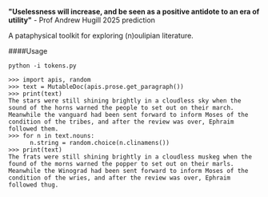 **"Uselessness will increase, and be seen as a positive antidote to an era of utility"** - Prof Andrew Hugill 2025 prediction

A pataphysical toolkit for exploring (n)oulipian literature.

####Usage

    python -i tokens.py

    >>> import apis, random
    >>> text = MutableDoc(apis.prose.get_paragraph())
    >>> print(text)
    The stars were still shining brightly in a cloudless sky when the sound of the horns warned the people to set out on their march. Meanwhile the vanguard had been sent forward to inform Moses of the condition of the tribes, and after the review was over, Ephraim followed them.
    >>> for n in text.nouns:
          n.string = random.choice(n.clinamens())
    >>> print(text)
    The frats were still shining brightly in a cloudless muskeg when the found of the morns warned the popper to set out on their marls. Meanwhile the Winograd had been sent forward to inform Moses of the condition of the wries, and after the review was over, Ephraim followed thug.
